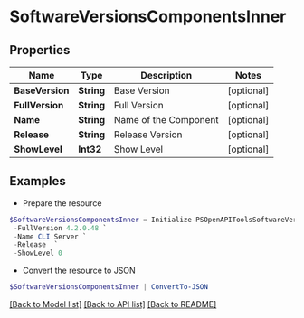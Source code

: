 # SoftwareVersionsComponentsInner
## Properties

Name | Type | Description | Notes
------------ | ------------- | ------------- | -------------
**BaseVersion** | **String** | Base Version | [optional] 
**FullVersion** | **String** | Full Version | [optional] 
**Name** | **String** | Name of the Component | [optional] 
**Release** | **String** | Release Version | [optional] 
**ShowLevel** | **Int32** | Show Level | [optional] 

## Examples

- Prepare the resource
```powershell
$SoftwareVersionsComponentsInner = Initialize-PSOpenAPIToolsSoftwareVersionsComponentsInner  -BaseVersion 4.2.0.48 `
 -FullVersion 4.2.0.48 `
 -Name CLI Server `
 -Release  `
 -ShowLevel 0
```

- Convert the resource to JSON
```powershell
$SoftwareVersionsComponentsInner | ConvertTo-JSON
```

[[Back to Model list]](../README.md#documentation-for-models) [[Back to API list]](../README.md#documentation-for-api-endpoints) [[Back to README]](../README.md)

